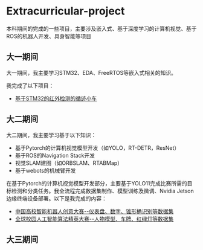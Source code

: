 # Extracurricular-project
本科期间的完成的一些项目，主要涉及嵌入式、基于深度学习的计算机视觉、基于ROS的机器人开发、具身智能等项目

## 大一期间
大一期间，我主要学习STM32、EDA、FreeRTOS等嵌入式相关的知识。

我完成了以下项目：
- [基于STM32的红外检测的循迹小车](Infrared-Line-Tracking-Vehicle/)
## 大二期间
大二期间，我主要学习基于以下知识：
- 基于Pytorch的计算机视觉模型开发（如YOLO，RT-DETR，ResNet）
- 基于ROS的Navigation Stack开发
- 视觉SLAM建图（如ORBSLAM、RTABMap）
- 基于webots的机械臂开发

在基于Pytorch的计算机视觉模型开发部分，主要基于YOLO11完成比赛所需的目标检测和分类任务。我全流程完成数据集制作、模型训练及微调、Nvidia Jetson边缘终端设备部署。以下是我完成的内容：
- [中国高校智能机器人创意大赛--仪表盘、数字、锥形桶识别等数据集](https://universe.roboflow.com/wendychen/dashboard_seg)
- [全球校园人工智能算法精英大赛--人物模型、车牌、红绿灯等数据集](https://universe.roboflow.com/wendychen/realsence_detect-3-kjf3p)

## 大三期间